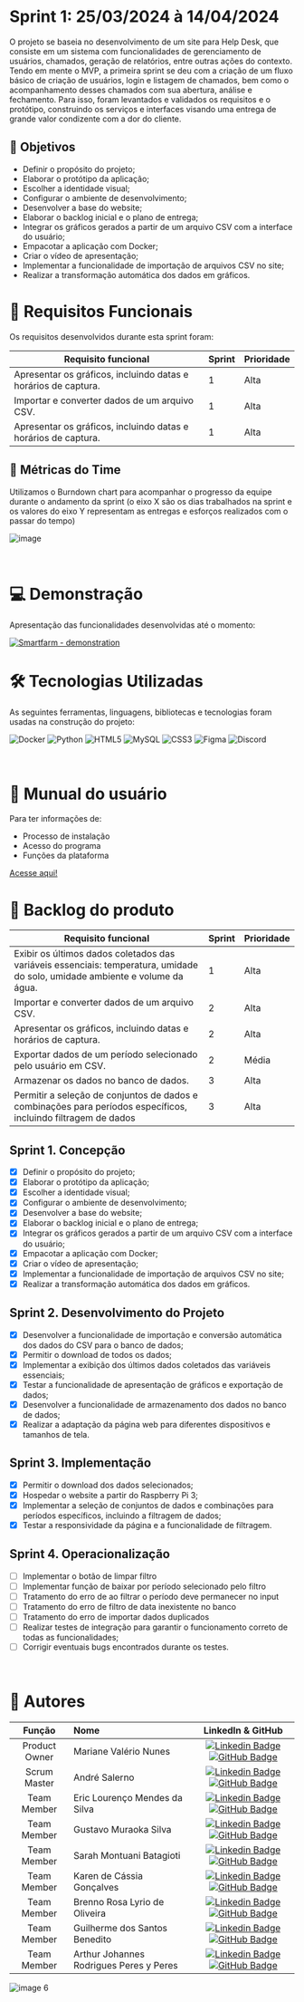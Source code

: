 # Sprint 1: 25/03/2024 à 14/04/2024

O projeto se baseia no desenvolvimento de um site para Help Desk, que consiste em um sistema com funcionalidades de gerenciamento de usuários, chamados, geração de relatórios, entre outras ações do contexto. Tendo em mente o MVP, a primeira sprint se deu com a criação de um fluxo básico de criação de usuários, login e listagem de chamados, bem como o acompanhamento desses chamados com sua abertura, análise e fechamento. Para isso, foram levantados e validados os requisitos e o protótipo, construindo os serviços e interfaces visando uma entrega de grande valor condizente com a dor do cliente.

## 🎯 Objetivos 

 - Definir o propósito do projeto;
 - Elaborar o protótipo da aplicação;
 - Escolher a identidade visual;
 - Configurar o ambiente de desenvolvimento;
 - Desenvolver a base do website;
 - Elaborar o backlog inicial e o plano de entrega;
 - Integrar os gráficos gerados a partir de um arquivo CSV com a interface do usuário;
 - Empacotar a aplicação com Docker;
 - Criar o vídeo de apresentação;
 - Implementar a funcionalidade de importação de arquivos CSV no site;
 - Realizar a transformação automática dos dados em gráficos.

# 🧾 Requisitos Funcionais

Os requisitos desenvolvidos durante esta sprint foram:

Requisito funcional | Sprint | Prioridade |
|------|--------|------|
| Apresentar os gráficos, incluindo datas e horários de captura. | 1 | Alta |
| Importar e converter dados de um arquivo CSV. | 1 | Alta |
| Apresentar os gráficos, incluindo datas e horários de captura.| 1 | Alta |


## 📅 Métricas do Time

Utilizamos o Burndown chart para acompanhar o progresso da equipe durante o andamento da sprint (o eixo X são os dias trabalhados na sprint e os valores do eixo Y representam as entregas e esforços realizados com o passar do tempo)

 ![image](https://github.com/user-attachments/assets/abe009e9-32bc-4d4b-a915-9fb990da0ece)



<br>

<span id="demostracao">
  
# 💻 Demonstração

Apresentação das funcionalidades desenvolvidas até o momento:

[![Smartfarm - demonstration](https://img.youtube.com/vi/bqNpXkbuNLw/0.jpg)](https://youtu.be/bqNpXkbuNLw)

<span id="tecnologias">

# 🛠️ Tecnologias Utilizadas

As seguintes ferramentas, linguagens, bibliotecas e tecnologias foram usadas na construção do projeto:

![Docker](https://img.shields.io/badge/docker-%230db7ed.svg?style=for-the-badge&logo=docker&logoColor=white)
![Python](https://img.shields.io/badge/python-3670A0?style=for-the-badge&logo=python&logoColor=ffdd54)
![HTML5](https://img.shields.io/badge/html5-%23E34F26.svg?style=for-the-badge&logo=html5&logoColor=white)
![MySQL](https://img.shields.io/badge/mysql-4479A1.svg?style=for-the-badge&logo=mysql&logoColor=white)
![CSS3](https://img.shields.io/badge/css3-%231572B6.svg?style=for-the-badge&logo=css3&logoColor=white)
![Figma](https://img.shields.io/badge/figma-%23F24E1E.svg?style=for-the-badge&logo=figma&logoColor=white)
![Discord](https://img.shields.io/badge/Discord-%235865F2.svg?style=for-the-badge&logo=discord&logoColor=white)

<br>

# 📘 Munual do usuário

Para ter informações de:
- Processo de instalação
- Acesso do programa
- Funções da plataforma

[Acesse aqui!](https://github.com/andresalerno/projeto_api/blob/main/Manual.pdf)

<span id="backlog">

# 🧾 Backlog do produto

Requisito funcional | Sprint | Prioridade |
|------|--------|------|
| Exibir os últimos dados coletados das variáveis essenciais: temperatura, umidade do solo, umidade ambiente e volume da água. | 1 | Alta |
| Importar e converter dados de um arquivo CSV. | 2 | Alta |
| Apresentar os gráficos, incluindo datas e horários de captura.| 2 | Alta |
| Exportar dados de um período selecionado pelo usuário em CSV.| 2 | Média |
| Armazenar os dados no banco de dados. | 3 | Alta |
| Permitir a seleção de conjuntos de dados e combinações para períodos específicos, incluindo filtragem de dados | 3 | Alta |

## Sprint 1. Concepção
- [x] Definir o propósito do projeto;
- [x] Elaborar o protótipo da aplicação;
- [x] Escolher a identidade visual;
- [x] Configurar o ambiente de desenvolvimento;
- [x] Desenvolver a base do website;
- [x] Elaborar o backlog inicial e o plano de entrega;
- [x] Integrar os gráficos gerados a partir de um arquivo CSV com a interface do usuário;
- [x] Empacotar a aplicação com Docker;
- [x] Criar o vídeo de apresentação;
- [x] Implementar a funcionalidade de importação de arquivos CSV no site;
- [x] Realizar a transformação automática dos dados em gráficos.

## Sprint 2. Desenvolvimento do Projeto
- [x] Desenvolver a funcionalidade de importação e conversão automática dos dados do CSV para o banco de dados;
- [x] Permitir o download de todos os dados;
- [x] Implementar a exibição dos últimos dados coletados das variáveis essenciais;
- [x] Testar a funcionalidade de apresentação de gráficos e exportação de dados;
- [x] Desenvolver a funcionalidade de armazenamento dos dados no banco de dados;
- [x] Realizar a adaptação da página web para diferentes dispositivos e tamanhos de tela.

## Sprint 3. Implementação
- [x] Permitir o download dos dados selecionados;
- [x] Hospedar o website a partir do Raspberry Pi 3;
- [x] Implementar a seleção de conjuntos de dados e combinações para períodos específicos, incluindo a filtragem de dados;
- [x] Testar a responsividade da página e a funcionalidade de filtragem.

## Sprint 4. Operacionalização
- [ ] Implementar o botão de limpar filtro
- [ ] Implementar função de baixar por período selecionado pelo filtro
- [ ] Tratamento do erro de ao filtrar o período deve permanecer no input
- [ ] Tratamento do erro de filtro de data inexistente no banco
- [ ] Tratamento do erro de importar dados duplicados
- [ ] Realizar testes de integração para garantir o funcionamento correto de todas as funcionalidades;
- [ ] Corrigir eventuais bugs encontrados durante os testes.

<br>

<span id="autores">

# 👥 Autores


|    Função     | Nome                                  |                                                                                                                                                      LinkedIn & GitHub                                                                                                                                                      |
| :-----------: | :------------------------------------ | :-------------------------------------------------------------------------------------------------------------------------------------------------------------------------------------------------------------------------------------------------------------------------------------------------------------------------: |
| Product Owner |   Mariane Valério Nunes         |     [![Linkedin Badge](https://img.shields.io/badge/Linkedin-blue?style=flat-square&logo=Linkedin&logoColor=white)]() [![GitHub Badge](https://img.shields.io/badge/GitHub-111217?style=flat-square&logo=github&logoColor=white)](https://github.com/Marianne10)              |
| Scrum Master  | André Salerno |      [![Linkedin Badge](https://img.shields.io/badge/Linkedin-blue?style=flat-square&logo=Linkedin&logoColor=white)](https://www.linkedin.com/in/andresalerno/) [![GitHub Badge](https://img.shields.io/badge/GitHub-111217?style=flat-square&logo=github&logoColor=white)](https://github.com/andresalerno)     |
| Team Member   | Eric Lourenço Mendes da Silva      |         [![Linkedin Badge](https://img.shields.io/badge/Linkedin-blue?style=flat-square&logo=Linkedin&logoColor=white)]() [![GitHub Badge](https://img.shields.io/badge/GitHub-111217?style=flat-square&logo=github&logoColor=white)](https://github.com/ericloumendes)        |
|  Team Member  | Gustavo Muraoka Silva                 |         [![Linkedin Badge](https://img.shields.io/badge/Linkedin-blue?style=flat-square&logo=Linkedin&logoColor=white)](https://www.linkedin.com/in/gustavo-muraoka-4256721ba/) [![GitHub Badge](https://img.shields.io/badge/GitHub-111217?style=flat-square&logo=github&logoColor=white)](https://github.com/gustavomuraoka)        |
|  Team Member  | Sarah Montuani Batagioti               |   [![Linkedin Badge](https://img.shields.io/badge/Linkedin-blue?style=flat-square&logo=Linkedin&logoColor=white)](https://www.linkedin.com/in/sarahbatagioti/) [![GitHub Badge](https://img.shields.io/badge/GitHub-111217?style=flat-square&logo=github&logoColor=white)](https://github.com/SarahBatagioti)   |
|  Team Member  | Karen de Cássia Gonçalves     |           [![Linkedin Badge](https://img.shields.io/badge/Linkedin-blue?style=flat-square&logo=Linkedin&logoColor=white)](https://www.linkedin.com/in/karen-cgonçalves) [![GitHub Badge](https://img.shields.io/badge/GitHub-111217?style=flat-square&logo=github&logoColor=white)](https://github.com/karengoncalves8)   |
|  Team Member  | Brenno Rosa Lyrio de Oliveira               |   [![Linkedin Badge](https://img.shields.io/badge/Linkedin-blue?style=flat-square&logo=Linkedin&logoColor=white)](https://www.linkedin.com/in/brennolyrio/) [![GitHub Badge](https://img.shields.io/badge/GitHub-111217?style=flat-square&logo=github&logoColor=white)](https://github.com/BrennoLyrio)   |
|  Team Member  | Guilherme dos Santos Benedito               |   [![Linkedin Badge](https://img.shields.io/badge/Linkedin-blue?style=flat-square&logo=Linkedin&logoColor=white)](https://www.linkedin.com/in/guilherme-benedito/) [![GitHub Badge](https://img.shields.io/badge/GitHub-111217?style=flat-square&logo=github&logoColor=white)](https://github.com/gui-benedito)   |
|  Team Member  | Arthur Johannes Rodrigues Peres y Peres              |   [![Linkedin Badge](https://img.shields.io/badge/Linkedin-blue?style=flat-square&logo=Linkedin&logoColor=white)](https://www.linkedin.com/in/ajperes/) [![GitHub Badge](https://img.shields.io/badge/GitHub-111217?style=flat-square&logo=github&logoColor=white)](https://github.com/ajperes)   |

![image 6](https://github.com/andresalerno/projeto_api/assets/105525498/a7ca2b45-b638-4ae3-a1aa-d4b533acc6ab)

